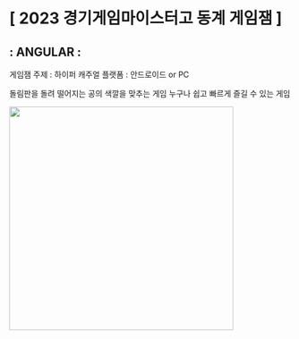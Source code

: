 # [ 2023 경기게임마이스터고 동계 게임잼 ]

## : ANGULAR :

게임잼 주제 : 하이퍼 캐주얼
플랫폼 : 안드로이드 or PC

돌림판을 돌려 떨어지는 공의 색깔을 맞추는 게임
누구나 쉽고 빠르게 즐길 수 있는 게임

<img src="https://user-images.githubusercontent.com/98925762/219666597-b574ae97-a323-4ec9-8910-4accbea07a1b.png" width="400px">

